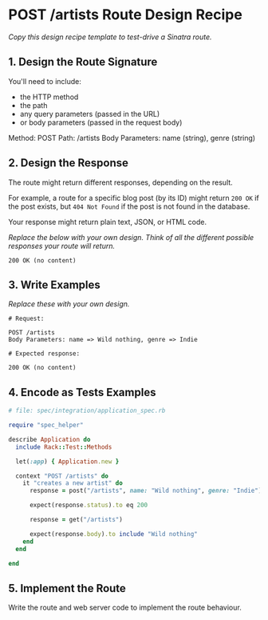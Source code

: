 # POST /artists Route Design Recipe

_Copy this design recipe template to test-drive a Sinatra route._

## 1. Design the Route Signature

You'll need to include:
  * the HTTP method
  * the path
  * any query parameters (passed in the URL)
  * or body parameters (passed in the request body)

Method: POST
Path: /artists
Body Parameters: name (string), genre (string)

## 2. Design the Response

The route might return different responses, depending on the result.

For example, a route for a specific blog post (by its ID) might return `200 OK` if the post exists, but `404 Not Found` if the post is not found in the database.

Your response might return plain text, JSON, or HTML code. 

_Replace the below with your own design. Think of all the different possible responses your route will return._

```
200 OK (no content)
```


## 3. Write Examples

_Replace these with your own design._

```
# Request:

POST /artists
Body Parameters: name => Wild nothing, genre => Indie

# Expected response:

200 OK (no content)
```

## 4. Encode as Tests Examples

```ruby
# file: spec/integration/application_spec.rb

require "spec_helper"

describe Application do
  include Rack::Test::Methods

  let(:app) { Application.new }

  context "POST /artists" do
    it "creates a new artist" do
      response = post("/artists", name: "Wild nothing", genre: "Indie")

      expect(response.status).to eq 200

      response = get("/artists")

      expect(response.body).to include "Wild nothing"
    end
  end

end
```

## 5. Implement the Route

Write the route and web server code to implement the route behaviour.

